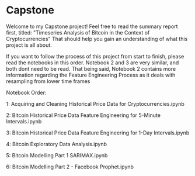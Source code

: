 # Capstone

Welcome to my Capstone project! Feel free to read the summary report first, titled: "Timeseries Analysis of Bitcoin in the Context of Cryptocurrencies"
That should help you gain an understanding of what this project is all about.

If you want to follow the process of this project from start to finish, please read the notebooks in this order. Notebook 2 and 3 are very similar,
and both dont need to be read. That being said, Notebook 2 contains more information regarding the Feature Engineering Process as it deals with resampling from lower time frames

Notebook Order: 

1:  Acquiring and Cleaning Historical Price Data for Cryptocurrencies.ipynb 

2:  Bitcoin Historical Price Data Feature Engineering for 5-Minute Intervals.ipynb

3:  Bitcoin Historical Price Data Feature Engineering for 1-Day Intervals.ipynb

4:  Bitcoin Exploratory Data Analysis.ipynb

5:  Bitcoin Modelling Part 1 SARIMAX.ipynb

6:  Bitcoin Modelling Part 2 - Facebook Prophet.ipynb

